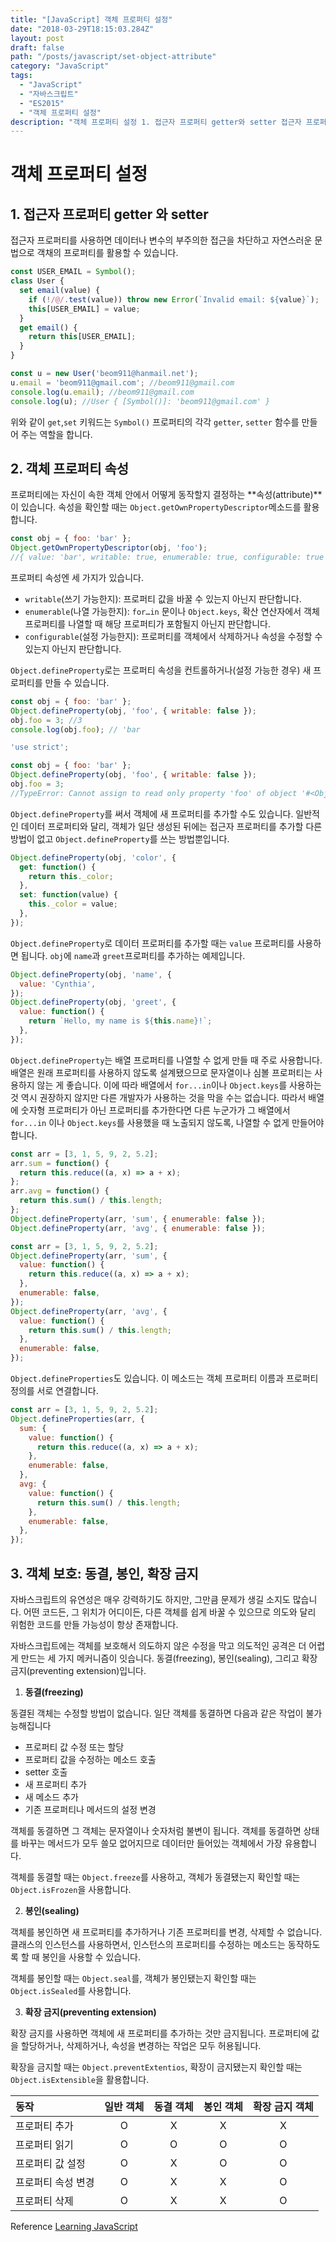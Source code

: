 ```yaml
---
title: "[JavaScript] 객체 프로퍼티 설정"
date: "2018-03-29T18:15:03.284Z"
layout: post
draft: false
path: "/posts/javascript/set-object-attribute"
category: "JavaScript"
tags:
  - "JavaScript"
  - "자바스크립트"
  - "ES2015"
  - "객체 프로퍼티 설정"
description: "객체 프로퍼티 설정 1. 접근자 프로퍼티 getter와 setter 접근자 프로퍼티를 사용하면 데이터나 변수의 부주의한 접근을 차단하고 자연스러운 문법으로 객채의 프로퍼티를 활용할 수 있습니다."
---
```


# 객체 프로퍼티 설정

## 1. 접근자 프로퍼티 getter 와 setter

접근자 프로퍼티를 사용하면 데이터나 변수의 부주의한 접근을 차단하고 자연스러운 문법으로 객채의 프로퍼티를 활용할 수 있습니다.

```javascript
const USER_EMAIL = Symbol();
class User {
  set email(value) {
    if (!/@/.test(value)) throw new Error(`Invalid email: ${value}`);
    this[USER_EMAIL] = value;
  }
  get email() {
    return this[USER_EMAIL];
  }
}

const u = new User('beom911@hanmail.net');
u.email = 'beom911@gmail.com'; //beom911@gmail.com
console.log(u.email); //beom911@gmail.com
console.log(u); //User { [Symbol()]: 'beom911@gmail.com' }
```

위와 같이 `get`,`set` 키워드는 `Symbol()` 프로퍼티의 각각 `getter`, `setter` 함수를 만들어 주는 역할을 합니다.

## 2. 객체 프로퍼티 속성

프로퍼티에는 자신이 속한 객체 안에서 어떻게 동작할지 결정하는 **속성(attribute)**이 있습니다. 속성을 확인할 때는 `Object.getOwnPropertyDescriptor`메소드를 활용합니다.

```javascript
const obj = { foo: 'bar' };
Object.getOwnPropertyDescriptor(obj, 'foo');
//{ value: 'bar', writable: true, enumerable: true, configurable: true }
```

프로퍼티 속성엔 세 가지가 있습니다.

* `writable`(쓰기 가능한지): 프로퍼티 값을 바꿀 수 있는지 아닌지 판단합니다.
* `enumerable`(나열 가능한지): `for…in` 문이나 `Object.keys`, 확산 연산자에서 객체 프로퍼티를 나열할 때 해당 프로퍼티가 포함될지 아닌지 판단합니다.
* `configurable`(설정 가능한지): 프로퍼티를 객체에서 삭제하거나 속성을 수정할 수 있는지 아닌지 판단합니다.

`Object.defineProperty`로는 프로퍼티 속성을 컨트롤하거나(설정 가능한 경우) 새 프로퍼티를 만들 수 있습니다.

```javascript
const obj = { foo: 'bar' };
Object.defineProperty(obj, 'foo', { writable: false });
obj.foo = 3; //3
console.log(obj.foo); // 'bar
```

```javascript
'use strict';

const obj = { foo: 'bar' };
Object.defineProperty(obj, 'foo', { writable: false });
obj.foo = 3;
//TypeError: Cannot assign to read only property 'foo' of object '#<Object>'
```

`Object.defineProperty`를 써서 객체에 새 프로퍼티를 추가할 수도 있습니다. 일반적인 데이터 프로퍼티와 달리, 객체가 일단 생성된 뒤에는 접근자 프로퍼티를 추가할 다른 방법이 없고 `Object.defineProperty`를 쓰는 방법뿐입니다.

```javascript
Object.defineProperty(obj, 'color', {
  get: function() {
    return this._color;
  },
  set: function(value) {
    this._color = value;
  },
});
```

`Object.defineProperty`로 데이터 프로퍼티를 추가할 때는 `value` 프로퍼티를 사용하면 됩니다. `obj`에 `name`과 `greet`프로퍼티를 추가하는 예제입니다.

```javascript
Object.defineProperty(obj, 'name', {
  value: 'Cynthia',
});
Object.defineProperty(obj, 'greet', {
  value: function() {
    return `Hello, my name is ${this.name}!`;
  },
});
```

`Object.defineProperty`는 배열 프로퍼티를 나열할 수 없게 만들 때 주로 사용합니다. 배열은 원래 프로퍼티를 사용하지 않도록 설계됐으므로 문자열이나 심볼 프로퍼티는 사용하지 않는 게 좋습니다. 이에 따라 배열에서 `for...in`이나 `Object.keys`를 사용하는 것 역시 권장하지 않지만 다른 개발자가 사용하는 것을 막을 수는 없습니다. 따라서 배열에 숫자형 프로퍼티가 아닌 프로퍼티를 추가한다면 다른 누군가가 그 배열에서 `for...in` 이나 `Object.keys`를 사용했을 때 노출되지 않도록, 나열할 수 없게 만들어야 합니다.

```javascript
const arr = [3, 1, 5, 9, 2, 5.2];
arr.sum = function() {
  return this.reduce((a, x) => a + x);
};
arr.avg = function() {
  return this.sum() / this.length;
};
Object.defineProperty(arr, 'sum', { enumerable: false });
Object.defineProperty(arr, 'avg', { enumerable: false });
```

```javascript
const arr = [3, 1, 5, 9, 2, 5.2];
Object.defineProperty(arr, 'sum', {
  value: function() {
    return this.reduce((a, x) => a + x);
  },
  enumerable: false,
});
Object.defineProperty(arr, 'avg', {
  value: function() {
    return this.sum() / this.length;
  },
  enumerable: false,
});
```

`Object.defineProperties`도 있습니다. 이 메소드는 객체 프로퍼티 이름과 프로퍼티 정의를 서로 연결합니다.

```javascript
const arr = [3, 1, 5, 9, 2, 5.2];
Object.defineProperties(arr, {
  sum: {
    value: function() {
      return this.reduce((a, x) => a + x);
    },
    enumerable: false,
  },
  avg: {
    value: function() {
      return this.sum() / this.length;
    },
    enumerable: false,
  },
});
```

## 3. 객체 보호: 동결, 봉인, 확장 금지

자바스크립트의 유연성은 매우 강력하기도 하지만, 그만큼 문제가 생길 소지도 많습니다. 어떤 코드든, 그 위치가 어디이든, 다른 객체를 쉽게 바꿀 수 있으므로 의도와 달리 위험한 코드를 만들 가능성이 항상 존재합니다.

자바스크립트에는 객체를 보호해서 의도하지 않은 수정을 막고 의도적인 공격은 더 어렵게 만드는 세 가지 메커니즘이 잇습니다. 동결(freezing), 봉인(sealing), 그리고 확장 금지(preventing extension)입니다.

1.  **동결(freezing)**

동결된 객체는 수정할 방법이 없습니다. 일단 객체를 동결하면 다음과 같은 작업이 불가능해집니다

* 프로퍼티 값 수정 또는 할당
* 프로퍼티 값을 수정하는 메소드 호출
* setter 호출
* 새 프로퍼티 추가
* 새 메소드 추가
* 기존 프로퍼티나 메서드의 설정 변경

객체를 동결하면 그 객체는 문자열이나 숫자처럼 불변이 됩니다. 객체를 동결하면 상태를 바꾸는 메서드가 모두 쓸모 없어지므로 데이터만 들어있는 객체에서 가장 유용합니다.

객체를 동결할 때는 `Object.freeze`를 사용하고, 객체가 동결됐는지 확인할 때는 `Object.isFrozen`을 사용합니다.

2.  **봉인(sealing)**

객체를 봉인하면 새 프로퍼티를 추가하거나 기존 프로퍼티를 변경, 삭제할 수 없습니다. 클래스의 인스턴스를 사용하면서, 인스턴스의 프로퍼티를 수정하는 메소드는 동작하도록 할 때 봉인을 사용할 수 있습니다.

객체를 봉인할 때는 `Object.seal`를, 객체가 봉인됐는지 확인할 때는 `Object.isSealed`를 사용합니다.

3.  **확장 금지(preventing extension)**

확장 금지를 사용하면 객체에 새 프로퍼티를 추가하는 것만 금지됩니다. 프로퍼티에 값을 할당하거나, 삭제하거나, 속성을 변경하는 작업은 모두 허용됩니다.

확장을 금지할 때는 `Object.preventExtentios`, 확장이 금지됐는지 확인할 때는 `Object.isExtensible`을 활용합니다.

| 동작               | 일반 객체 | 동결 객체 | 봉인 객체 | 확장 금지 객체 |
| :----------------- | :-------: | :-------: | :-------: | :------------: |
| 프로퍼티 추가      |     O     |     X     |     X     |       X        |
| 프로퍼티 읽기      |     O     |     O     |     O     |       O        |
| 프로퍼티 값 설정   |     O     |     X     |     O     |       O        |
| 프로퍼티 속성 변경 |     O     |     X     |     X     |       O        |
| 프로퍼티 삭제      |     O     |     X     |     X     |       O        |

Reference [Learning JavaScript](http://www.hanbit.co.kr/store/books/look.php?p_code=B2328850940)
